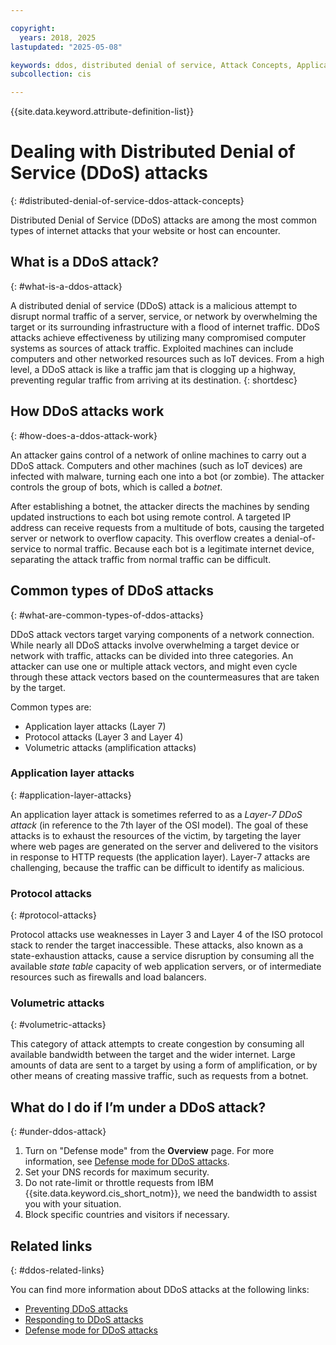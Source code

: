 ```yaml
---

copyright:
  years: 2018, 2025
lastupdated: "2025-05-08"

keywords: ddos, distributed denial of service, Attack Concepts, Application layer attacks 
subcollection: cis

---
```


{{site.data.keyword.attribute-definition-list}}

# Dealing with Distributed Denial of Service (DDoS) attacks
{: #distributed-denial-of-service-ddos-attack-concepts}

Distributed Denial of Service (DDoS) attacks are among the most common types of internet attacks that your website or host can encounter.

## What is a DDoS attack?
{: #what-is-a-ddos-attack}

A distributed denial of service (DDoS) attack is a malicious attempt to disrupt normal traffic of a server, service, or network by overwhelming the target or its surrounding infrastructure with a flood of internet traffic. DDoS attacks achieve effectiveness by utilizing many compromised computer systems as sources of attack traffic. Exploited machines can include computers and other networked resources such as IoT devices. From a high level, a DDoS attack is like a traffic jam that is clogging up a highway, preventing regular traffic from arriving at its destination.
{: shortdesc}

## How DDoS attacks work
{: #how-does-a-ddos-attack-work}

An attacker gains control of a network of online machines to carry out a DDoS attack. Computers and other machines (such as IoT devices) are infected with malware, turning each one into a bot (or zombie). The attacker controls the group of bots, which is called a _botnet_.

After establishing a botnet, the attacker directs the machines by sending updated instructions to each bot using remote control. A targeted IP address can receive requests from a multitude of bots, causing the targeted server or network to overflow capacity. This overflow creates a denial-of-service to normal traffic. Because each bot is a legitimate internet device, separating the attack traffic from normal traffic can be difficult.

## Common types of DDoS attacks
{: #what-are-common-types-of-ddos-attacks}

DDoS attack vectors target varying components of a network connection. While nearly all DDoS attacks involve overwhelming a target device or network with traffic, attacks can be divided into three categories. An attacker can use one or multiple attack vectors, and might even cycle through these attack vectors based on the countermeasures that are taken by the target.

Common types are:

* Application layer attacks (Layer 7)
* Protocol attacks (Layer 3 and Layer 4)
* Volumetric attacks (amplification attacks)

### Application layer attacks
{: #application-layer-attacks}

An application layer attack is sometimes referred to as a _Layer-7 DDoS attack_ (in reference to the 7th layer of the OSI model). The goal of these attacks is to exhaust the resources of the victim, by targeting the layer where web pages are generated on the server and delivered to the visitors in response to HTTP requests (the application layer). Layer-7 attacks are challenging, because the traffic can be difficult to identify as malicious.

### Protocol attacks
{: #protocol-attacks}

Protocol attacks use weaknesses in Layer 3 and Layer 4 of the ISO protocol stack to render the target inaccessible. These attacks, also known as a state-exhaustion attacks, cause a service disruption by consuming all the available _state table_ capacity of web application servers, or of intermediate resources such as firewalls and load balancers.

### Volumetric attacks
{: #volumetric-attacks}

This category of attack attempts to create congestion by consuming all available bandwidth between the target and the wider internet. Large amounts of data are sent to a target by using a form of amplification, or by other means of creating massive traffic, such as requests from a botnet.

## What do I do if I’m under a DDoS attack?
{: #under-ddos-attack}

1. Turn on "Defense mode" from the **Overview** page. For more information, see [Defense mode for DDoS attacks](/docs/cis?topic=cis-defense-mode-attack-ddos).
1. Set your DNS records for maximum security.
1. Do not rate-limit or throttle requests from IBM {{site.data.keyword.cis_short_notm}}, we need the bandwidth to assist you with your situation.
1. Block specific countries and visitors if necessary.

## Related links
{: #ddos-related-links}

You can find more information about DDoS attacks at the following links:

* [Preventing DDoS attacks](/docs/cis?topic=cis-preventing-ddos-attacks)
* [Responding to DDoS attacks](/docs/cis?topic=cis-responding-to-ddos-attacks)
* [Defense mode for DDoS attacks](/docs/cis?topic=cis-defense-mode-attack-ddos)
